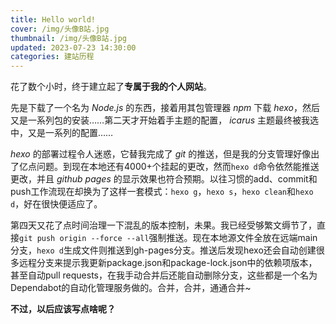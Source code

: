 ```yaml
---
title: Hello world!
cover: /img/头像B站.jpg
thumbnail: /img/头像B站.jpg
updated: 2023-07-23 14:30:00
categories: 建站历程
---
```


花了数个小时，终于建立起了**专属于我的个人网站**。
<!-- more -->

先是下载了一个名为 *Node.js* 的东西，接着用其包管理器 *npm* 下载 *hexo*，然后又是一系列包的安装……第二天才开始着手主题的配置， *icarus* 主题最终被我选中，又是一系列的配置……


*hexo* 的部署过程令人迷惑，它替我完成了 *git* 的推送，但是我的分支管理好像出了亿点问题。到现在本地还有4000+个挂起的更改，然而`hexo d`命令依然能推送更改，并且 *github pages* 的显示效果也符合预期。以往习惯的add、commit和push工作流现在却换为了这样一套模式：`hexo g`，`hexo s`，`hexo clean`和`hexo d`，好在很快便适应了。

第四天又花了点时间治理一下混乱的版本控制，未果。我已经受够繁文缛节了，直接`git push origin --force --all`强制推送。现在本地源文件全放在远端main分支，`hexo d`生成文件则推送到gh-pages分支。推送后发现hexo还会自动创建很多远程分支来提示我更新package.json和package-lock.json中的依赖项版本，甚至自动pull requests，在我手动合并后还能自动删除分支，这些都是一个名为Dependabot的自动化管理服务做的。合并，合并，通通合并~

**不过，以后应该写点啥呢？**